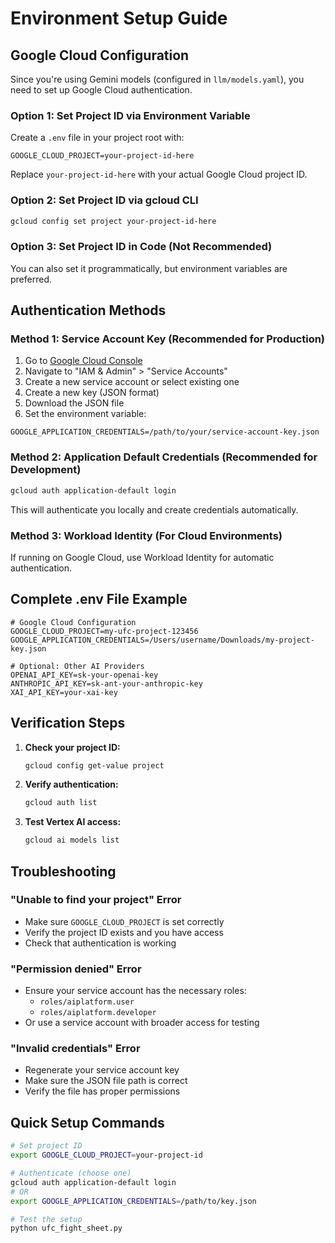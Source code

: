 # Environment Setup Guide

## Google Cloud Configuration

Since you're using Gemini models (configured in `llm/models.yaml`), you need to set up Google Cloud authentication.

### Option 1: Set Project ID via Environment Variable

Create a `.env` file in your project root with:

```env
GOOGLE_CLOUD_PROJECT=your-project-id-here
```

Replace `your-project-id-here` with your actual Google Cloud project ID.

### Option 2: Set Project ID via gcloud CLI

```bash
gcloud config set project your-project-id-here
```

### Option 3: Set Project ID in Code (Not Recommended)

You can also set it programmatically, but environment variables are preferred.

## Authentication Methods

### Method 1: Service Account Key (Recommended for Production)

1. Go to [Google Cloud Console](https://console.cloud.google.com/)
2. Navigate to "IAM & Admin" > "Service Accounts"
3. Create a new service account or select existing one
4. Create a new key (JSON format)
5. Download the JSON file
6. Set the environment variable:

```env
GOOGLE_APPLICATION_CREDENTIALS=/path/to/your/service-account-key.json
```

### Method 2: Application Default Credentials (Recommended for Development)

```bash
gcloud auth application-default login
```

This will authenticate you locally and create credentials automatically.

### Method 3: Workload Identity (For Cloud Environments)

If running on Google Cloud, use Workload Identity for automatic authentication.

## Complete .env File Example

```env
# Google Cloud Configuration
GOOGLE_CLOUD_PROJECT=my-ufc-project-123456
GOOGLE_APPLICATION_CREDENTIALS=/Users/username/Downloads/my-project-key.json

# Optional: Other AI Providers
OPENAI_API_KEY=sk-your-openai-key
ANTHROPIC_API_KEY=sk-ant-your-anthropic-key
XAI_API_KEY=your-xai-key
```

## Verification Steps

1. **Check your project ID:**
   ```bash
   gcloud config get-value project
   ```

2. **Verify authentication:**
   ```bash
   gcloud auth list
   ```

3. **Test Vertex AI access:**
   ```bash
   gcloud ai models list
   ```

## Troubleshooting

### "Unable to find your project" Error
- Make sure `GOOGLE_CLOUD_PROJECT` is set correctly
- Verify the project ID exists and you have access
- Check that authentication is working

### "Permission denied" Error
- Ensure your service account has the necessary roles:
  - `roles/aiplatform.user`
  - `roles/aiplatform.developer`
- Or use a service account with broader access for testing

### "Invalid credentials" Error
- Regenerate your service account key
- Make sure the JSON file path is correct
- Verify the file has proper permissions

## Quick Setup Commands

```bash
# Set project ID
export GOOGLE_CLOUD_PROJECT=your-project-id

# Authenticate (choose one)
gcloud auth application-default login
# OR
export GOOGLE_APPLICATION_CREDENTIALS=/path/to/key.json

# Test the setup
python ufc_fight_sheet.py
``` 